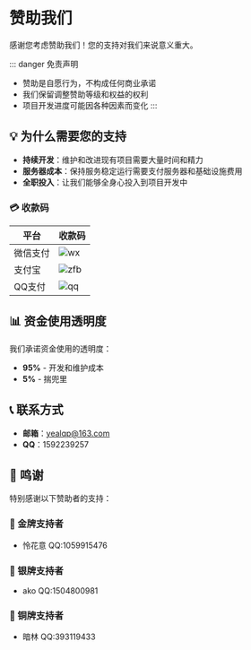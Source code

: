 # 赞助我们

感谢您考虑赞助我们！您的支持对我们来说意义重大。

::: danger 免责声明
- 赞助是自愿行为，不构成任何商业承诺
- 我们保留调整赞助等级和权益的权利
- 项目开发进度可能因各种因素而变化
:::

## 💡 为什么需要您的支持

- **持续开发**：维护和改进现有项目需要大量时间和精力
- **服务器成本**：保持服务稳定运行需要支付服务器和基础设施费用
- **全职投入**：让我们能够全身心投入到项目开发中


### 💳 收款码

| 平台 | 收款码 |
|------|------|
| 微信支付 |![wx](../wxskm.png) |
| 支付宝 | ![zfb](../zfbskm.png) |
| QQ支付 | ![qq](../qqskm.png) |

## 📊 资金使用透明度

我们承诺资金使用的透明度：

- **95%** - 开发和维护成本
- **5%** - 揣兜里


## 📞 联系方式

- **邮箱**：yealqp@163.com
- **QQ**：1592239257

## 🙏 鸣谢

特别感谢以下赞助者的支持：

### 🥇 金牌支持者
- 怜花意 QQ:1059915476

### 🥈 银牌支持者
- ako QQ:1504800981

### 🥉 铜牌支持者
- 暗林 QQ:393119433


